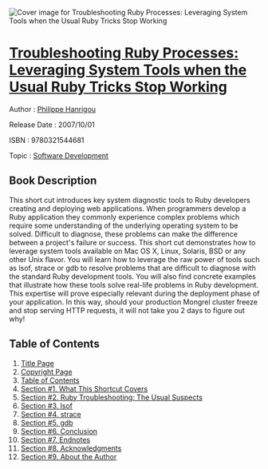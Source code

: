 ![Cover image for Troubleshooting Ruby Processes: Leveraging System Tools when the Usual Ruby Tricks Stop Working](https://imgdetail.ebookreading.net/cover/cover/software_development/EB9780321544681.jpg)

[Troubleshooting Ruby Processes: Leveraging System Tools when the Usual Ruby Tricks Stop Working](https://ebookreading.net/view/book/Troubleshooting+Ruby+Processes%3A+Leveraging+System+Tools+when+the+Usual+Ruby+Tricks+Stop+Working-EB9780321544681_1.html "Troubleshooting Ruby Processes: Leveraging System Tools when the Usual Ruby Tricks Stop Working")
====================================================================================================================

Author : [Philippe Hanrigou](https://ebookreading.net/search/author/Philippe+Hanrigou)

Release Date : 2007/10/01

ISBN : 9780321544681

Topic : [Software Development](https://ebookreading.net/search/category/software-development)

Book Description
-----------------

This short cut introduces key system diagnostic tools to Ruby developers creating and deploying web applications. When programmers develop a Ruby application they commonly experience complex problems which require some understanding of the underlying operating system to be solved. Difficult to diagnose, these problems can make the difference between a project's failure or success. This short cut demonstrates how to leverage system tools available on Mac OS X, Linux, Solaris, BSD or any other Unix flavor. You will learn how to leverage the raw power of tools such as lsof, strace or gdb to resolve problems that are difficult to diagnose with the standard Ruby development tools. You will also find concrete examples that illustrate how these tools solve real-life problems in Ruby development. This expertise will prove especially relevant during the deployment phase of your application. In this way, should your production Mongrel cluster freeze and stop serving HTTP requests, it will not take you 2 days to figure out why!
              
Table of Contents
-----------------

1. [Title Page](https://ebookreading.net/view/book/Troubleshooting+Ruby+Processes%3A+Leveraging+System+Tools+when+the+Usual+Ruby+Tricks+Stop+Working-EB9780321544681_2.html)
1. [Copyright Page](https://ebookreading.net/view/book/Troubleshooting+Ruby+Processes%3A+Leveraging+System+Tools+when+the+Usual+Ruby+Tricks+Stop+Working-EB9780321544681_3.html)
1. [Table of Contents](https://ebookreading.net/view/book/Troubleshooting+Ruby+Processes%3A+Leveraging+System+Tools+when+the+Usual+Ruby+Tricks+Stop+Working-EB9780321544681_4.html)
1. [Section #1. What This Shortcut Covers](https://ebookreading.net/view/book/Troubleshooting+Ruby+Processes%3A+Leveraging+System+Tools+when+the+Usual+Ruby+Tricks+Stop+Working-EB9780321544681_5.html)
1. [Section #2. Ruby Troubleshooting: The Usual Suspects](https://ebookreading.net/view/book/Troubleshooting+Ruby+Processes%3A+Leveraging+System+Tools+when+the+Usual+Ruby+Tricks+Stop+Working-EB9780321544681_6.html)
1. [Section #3. lsof](https://ebookreading.net/view/book/Troubleshooting+Ruby+Processes%3A+Leveraging+System+Tools+when+the+Usual+Ruby+Tricks+Stop+Working-EB9780321544681_7.html)
1. [Section #4. strace](https://ebookreading.net/view/book/Troubleshooting+Ruby+Processes%3A+Leveraging+System+Tools+when+the+Usual+Ruby+Tricks+Stop+Working-EB9780321544681_8.html)
1. [Section #5. gdb](https://ebookreading.net/view/book/Troubleshooting+Ruby+Processes%3A+Leveraging+System+Tools+when+the+Usual+Ruby+Tricks+Stop+Working-EB9780321544681_9.html)
1. [Section #6. Conclusion](https://ebookreading.net/view/book/Troubleshooting+Ruby+Processes%3A+Leveraging+System+Tools+when+the+Usual+Ruby+Tricks+Stop+Working-EB9780321544681_10.html)
1. [Section #7. Endnotes](https://ebookreading.net/view/book/Troubleshooting+Ruby+Processes%3A+Leveraging+System+Tools+when+the+Usual+Ruby+Tricks+Stop+Working-EB9780321544681_11.html)
1. [Section #8. Acknowledgments](https://ebookreading.net/view/book/Troubleshooting+Ruby+Processes%3A+Leveraging+System+Tools+when+the+Usual+Ruby+Tricks+Stop+Working-EB9780321544681_12.html)
1. [Section #9. About the Author](https://ebookreading.net/view/book/Troubleshooting+Ruby+Processes%3A+Leveraging+System+Tools+when+the+Usual+Ruby+Tricks+Stop+Working-EB9780321544681_13.html)
